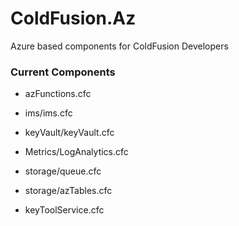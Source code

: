 # ColdFusion.Az
Azure based components for ColdFusion Developers


### Current Components

- azFunctions.cfc
- ims/ims.cfc
- keyVault/keyVault.cfc


- Metrics/LogAnalytics.cfc

- storage/queue.cfc
- storage/azTables.cfc

- keyToolService.cfc
